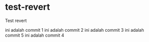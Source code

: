 # test-revert
Test revert

ini adalah commit 1
ini adalah commit 2
ini adalah commit 3
ini adalah commit 5
ini adalah commit 4